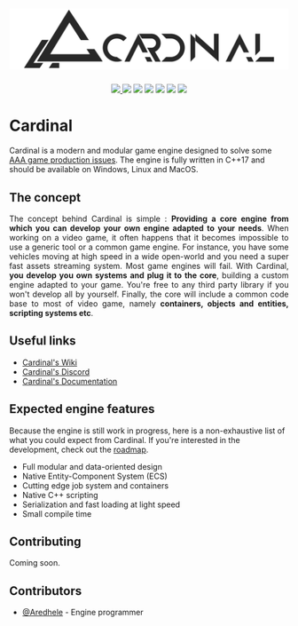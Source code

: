 # ![Cardinal](https://github.com/Aredhele/Cardinal/blob/master/Docs/Banner.png)

<p align="center">
  <a href="https://discordapp.com/invite/my3jjwF">
    <img src="https://img.shields.io/discord/554267137183842324.svg?style=flat-square&logo=discord">
  </a>
  <img src="https://img.shields.io/github/stars/Aredhele/Cardinal.svg?label=stars&style=flat-square"/>
  <img src="https://img.shields.io/github/contributors/Aredhele/Cardinal.svg?style=flat-square"/>
  <img src="https://img.shields.io/github/followers/Aredhele.svg?style=flat-square"/>
  <img src="https://img.shields.io/github/downloads/Aredhele/Cardinal/total.svg?style=flat-square"/>
  <img src="https://img.shields.io/github/languages/code-size/Aredhele/Cardinal.svg?style=flat-square"/>
  <img src="https://img.shields.io/codacy/grade/ad9840040e224ca1892747c6b6e74a48.svg?style=flat-square"/>
</p>

# Cardinal

Cardinal is a modern and modular game engine designed to solve some [AAA game production issues](wip). 
The engine is fully written in C++17 and should be available on Windows, Linux and MacOS.

## The concept

<p align="justify">
The concept behind Cardinal is simple : <b>Providing a core engine from which you can develop your own engine adapted to your needs</b>. When working on a video game, it often happens that it becomes impossible to use a generic tool or a common game engine. For instance, you have some vehicles moving at high speed in a wide open-world and you need a super fast assets streaming system. Most game engines will fail. With Cardinal, <b>you develop you own systems and plug it to the core</b>, building a custom engine adapted to your game. You're free to any third party library if you won't develop all by yourself. Finally, the core will include a common code base to most of video game, namely <b>containers, objects and entities, scripting systems etc</b>.
</p>

## Useful links

* [Cardinal's Wiki](wip)
* [Cardinal's Discord](https://discordapp.com/invite/my3jjwF)
* [Cardinal's Documentation](wip)

## Expected engine features

Because the engine is still work in progress, here is a non-exhaustive list of what you could expect from Cardinal.
If you're interested in the development, check out the [roadmap](wip). 

* Full modular and data-oriented design
* Native Entity-Component System (ECS)
* Cutting edge job system and containers
* Native C++ scripting 
* Serialization and fast loading at light speed
* Small compile time

## Contributing

Coming soon.

## Contributors

* [@Aredhele](https://github.com/Aredhele) - Engine programmer
